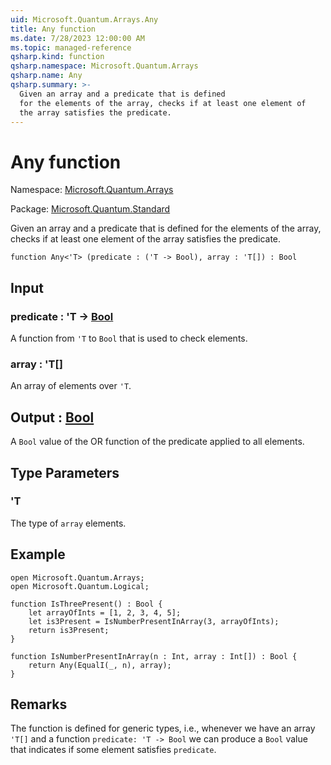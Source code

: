 ```yaml
---
uid: Microsoft.Quantum.Arrays.Any
title: Any function
ms.date: 7/28/2023 12:00:00 AM
ms.topic: managed-reference
qsharp.kind: function
qsharp.namespace: Microsoft.Quantum.Arrays
qsharp.name: Any
qsharp.summary: >-
  Given an array and a predicate that is defined
  for the elements of the array, checks if at least one element of
  the array satisfies the predicate.
---
```


# Any function

Namespace: [Microsoft.Quantum.Arrays](xref:Microsoft.Quantum.Arrays)

Package: [Microsoft.Quantum.Standard](https://nuget.org/packages/Microsoft.Quantum.Standard)


Given an array and a predicate that is definedfor the elements of the array, checks if at least one element ofthe array satisfies the predicate.

```qsharp
function Any<'T> (predicate : ('T -> Bool), array : 'T[]) : Bool
```


## Input

### predicate : 'T -> [Bool](xref:microsoft.quantum.qsharp.valueliterals#bool-literals)

A function from `'T` to `Bool` that is used to check elements.


### array : 'T[]

An array of elements over `'T`.



## Output : [Bool](xref:microsoft.quantum.qsharp.valueliterals#bool-literals)

A `Bool` value of the OR function of the predicate applied to all elements.

## Type Parameters

### 'T

The type of `array` elements.

## Example

```qsharpopen Microsoft.Quantum.Arrays;open Microsoft.Quantum.Logical;function IsThreePresent() : Bool {    let arrayOfInts = [1, 2, 3, 4, 5];    let is3Present = IsNumberPresentInArray(3, arrayOfInts);    return is3Present;}function IsNumberPresentInArray(n : Int, array : Int[]) : Bool {    return Any(EqualI(_, n), array);}```

## Remarks

The function is defined for generic types, i.e., whenever we havean array `'T[]` and a function `predicate: 'T -> Bool` we can producea `Bool` value that indicates if some element satisfies `predicate`.